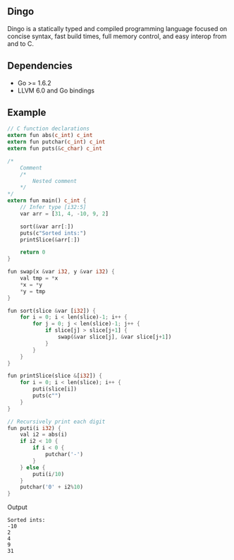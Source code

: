 ## Dingo

Dingo is a statically typed and compiled programming language focused on concise syntax, fast build times, full memory control, and easy interop from and to C. 

## Dependencies
* Go >= 1.6.2
* LLVM 6.0 and Go bindings

## Example
```rust
// C function declarations
extern fun abs(c_int) c_int
extern fun putchar(c_int) c_int
extern fun puts(&c_char) c_int

/*
    Comment
    /*
        Nested comment
    */
*/
extern fun main() c_int {
    // Infer type [i32:5]
    var arr = [31, 4, -10, 9, 2]

    sort(&var arr[:])
    puts(c"Sorted ints:")
    printSlice(&arr[:])

    return 0
}

fun swap(x &var i32, y &var i32) {
    val tmp = *x
    *x = *y
    *y = tmp
}

fun sort(slice &var [i32]) {
    for i = 0; i < len(slice)-1; i++ {
        for j = 0; j < len(slice)-1; j++ {
            if slice[j] > slice[j+1] {
                swap(&var slice[j], &var slice[j+1])
            }
        }
    }
}

fun printSlice(slice &[i32]) {
    for i = 0; i < len(slice); i++ {
        puti(slice[i])
        puts(c"")
    }
}

// Recursively print each digit
fun puti(i i32) {
    val i2 = abs(i)
    if i2 < 10 {
        if i < 0 {
            putchar('-')
        }
    } else {
        puti(i/10)
    }
    putchar('0' + i2%10)
}
```

Output
```
Sorted ints:
-10
2
4
9
31
```
